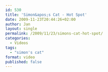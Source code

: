 ```yaml
---
id: 530
title: 'Simon&apos;s Cat - Hot Spot'
date: 2009-11-23T20:44:26+02:00
author: Jan
layout: single
permalink: /2009/11/23/simons-cat-hot-spot/
categories:
  - Videos
tags:
  - "simon's cat"
format: video
published: false
---
```


